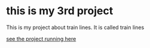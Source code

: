 # this is my 3rd project
This is my project about train lines. It is called train lines

[see the project running here](/train_lines_2025_05_26_12_46_51/index.html)
